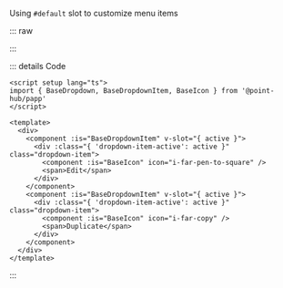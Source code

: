 Using `#default` slot to customize menu items

::: raw

<ClientOnly>
  <DropdownMenu />
</ClientOnly>

:::

::: details Code

```vue
<script setup lang="ts">
import { BaseDropdown, BaseDropdownItem, BaseIcon } from '@point-hub/papp'
</script>

<template>
  <div>
    <component :is="BaseDropdownItem" v-slot="{ active }">
      <div :class="{ 'dropdown-item-active': active }" class="dropdown-item">
        <component :is="BaseIcon" icon="i-far-pen-to-square" />
        <span>Edit</span>
      </div>
    </component>
    <component :is="BaseDropdownItem" v-slot="{ active }">
      <div :class="{ 'dropdown-item-active': active }" class="dropdown-item">
        <component :is="BaseIcon" icon="i-far-copy" />
        <span>Duplicate</span>
      </div>
    </component>
  </div>
</template>
```

:::
